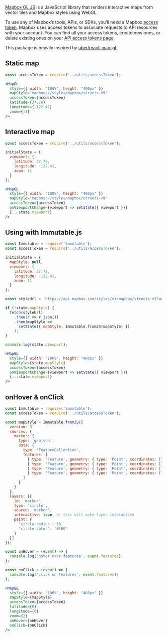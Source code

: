 [Mapbox GL JS](https://github.com/mapbox/mapbox-gl-js) is a JavaScript library that renders interactive maps from vector tiles and Mapbox styles using WebGL.

To use any of Mapbox’s tools, APIs, or SDKs, you’ll need a Mapbox [access token](https://www.mapbox.com/help/define-access-token/). Mapbox uses access tokens to associate requests to API resources with your account. You can find all your access tokens, create new ones, or delete existing ones on your [API access tokens page](https://www.mapbox.com/studio/account/tokens/).

This package is heavily inspired by [uber/react-map-gl](https://github.com/uber/react-map-gl).

## Static map

```jsx
const accessToken = require('../utils/accessToken');

<MapGL
  style={{ width: "100%", height: "400px" }}
  mapStyle="mapbox://styles/mapbox/streets-v9"
  accessToken={accessToken}
  latitude={37.78}
  longitude={-122.41}
  zoom={11}
/>
```

## Interactive map

```jsx
const accessToken = require('../utils/accessToken');

initialState = {
  viewport: {
    latitude: 37.78,
    longitude: -122.41,
    zoom: 11
  }
};

<MapGL
  style={{ width: "100%", height: "400px" }}
  mapStyle="mapbox://styles/mapbox/streets-v9"
  accessToken={accessToken}
  onViewportChange={viewport => setState({ viewport })}
  {...state.viewport}
/>
```

## Using with Immutable.js

```jsx
const Immutable = require('immutable');
const accessToken = require('../utils/accessToken');

initialState = {
  mapStyle: null,
  viewport: {
    latitude: 37.78,
    longitude: -122.41,
    zoom: 11
  }
};

const styleUrl = `https://api.mapbox.com/styles/v1/mapbox/streets-v9?access_token=${accessToken}`;

if (!state.mapStyle) {
  fetch(styleUrl)
    .then(r => r.json())
    .then(mapStyle =>
      setState({ mapStyle: Immutable.fromJS(mapStyle) })
    );
}

console.log(state.viewport);

<MapGL
  style={{ width: "100%", height: "400px" }}
  mapStyle={state.mapStyle}
  accessToken={accessToken}
  onViewportChange={viewport => setState({ viewport })}
  {...state.viewport}
/>
```

## onHover & onClick

```jsx
const Immutable = require('immutable');
const accessToken = require('../utils/accessToken');

const mapStyle = Immutable.fromJS({
  version: 8,
  sources: {
    marker: {
      type: 'geojson',
      data: {
        type: 'FeatureCollection',
        features: [
          { type: 'Feature', geometry: { type: 'Point', coordinates: [10, 10] } },
          { type: 'Feature', geometry: { type: 'Point', coordinates: [10, -10] } },
          { type: 'Feature', geometry: { type: 'Point', coordinates: [-10, -10] } },
          { type: 'Feature', geometry: { type: 'Point', coordinates: [-10, 10] } }
        ]
      }
    }
  },
  layers: [{
    id: 'marker',
    type: 'circle',
    source: 'marker',
    interactive: true, // this will make layer interactive
    paint: {
      'circle-radius': 16,
      'circle-color': '#f00'
    }
  }]
});

const onHover = (event) => {
  console.log('hover over features', event.features);
};

const onClick = (event) => {
  console.log('click on features', event.features);
};

<MapGL
  style={{ width: "100%", height: "400px" }}
  mapStyle={mapStyle}
  accessToken={accessToken}
  latitude={0}
  longitude={0}
  zoom={2}
  onHover={onHover}
  onClick={onClick}
/>
```